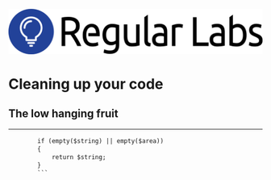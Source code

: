 ![LOGO](assets/logo.png)

# Cleaning up your code
## The low hanging fruit

---

```
		if (empty($string) || empty($area))
		{
			return $string;
		}
		```